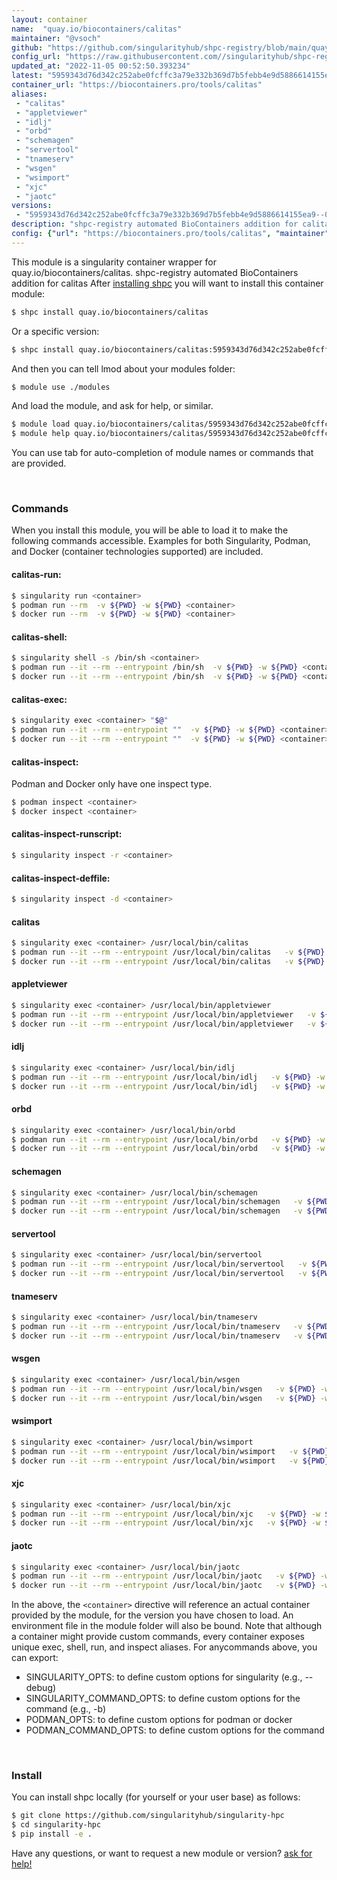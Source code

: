 ```yaml
---
layout: container
name:  "quay.io/biocontainers/calitas"
maintainer: "@vsoch"
github: "https://github.com/singularityhub/shpc-registry/blob/main/quay.io/biocontainers/calitas/container.yaml"
config_url: "https://raw.githubusercontent.com//singularityhub/shpc-registry/main/quay.io/biocontainers/calitas/container.yaml"
updated_at: "2022-11-05 00:52:50.393234"
latest: "5959343d76d342c252abe0fcffc3a79e332b369d7b5febb4e9d5886614155ea9--0"
container_url: "https://biocontainers.pro/tools/calitas"
aliases:
 - "calitas"
 - "appletviewer"
 - "idlj"
 - "orbd"
 - "schemagen"
 - "servertool"
 - "tnameserv"
 - "wsgen"
 - "wsimport"
 - "xjc"
 - "jaotc"
versions:
 - "5959343d76d342c252abe0fcffc3a79e332b369d7b5febb4e9d5886614155ea9--0"
description: "shpc-registry automated BioContainers addition for calitas"
config: {"url": "https://biocontainers.pro/tools/calitas", "maintainer": "@vsoch", "description": "shpc-registry automated BioContainers addition for calitas", "latest": {"5959343d76d342c252abe0fcffc3a79e332b369d7b5febb4e9d5886614155ea9--0": "sha256:f4a58394c9610ee4c046e3a57299723db7ad0ef2bb1d1622d4ecd80d57660920"}, "tags": {"5959343d76d342c252abe0fcffc3a79e332b369d7b5febb4e9d5886614155ea9--0": "sha256:f4a58394c9610ee4c046e3a57299723db7ad0ef2bb1d1622d4ecd80d57660920"}, "docker": "quay.io/biocontainers/calitas", "aliases": {"calitas": "/usr/local/bin/calitas", "appletviewer": "/usr/local/bin/appletviewer", "idlj": "/usr/local/bin/idlj", "orbd": "/usr/local/bin/orbd", "schemagen": "/usr/local/bin/schemagen", "servertool": "/usr/local/bin/servertool", "tnameserv": "/usr/local/bin/tnameserv", "wsgen": "/usr/local/bin/wsgen", "wsimport": "/usr/local/bin/wsimport", "xjc": "/usr/local/bin/xjc", "jaotc": "/usr/local/bin/jaotc"}}
---
```


This module is a singularity container wrapper for quay.io/biocontainers/calitas.
shpc-registry automated BioContainers addition for calitas
After [installing shpc](#install) you will want to install this container module:


```bash
$ shpc install quay.io/biocontainers/calitas
```

Or a specific version:

```bash
$ shpc install quay.io/biocontainers/calitas:5959343d76d342c252abe0fcffc3a79e332b369d7b5febb4e9d5886614155ea9--0
```

And then you can tell lmod about your modules folder:

```bash
$ module use ./modules
```

And load the module, and ask for help, or similar.

```bash
$ module load quay.io/biocontainers/calitas/5959343d76d342c252abe0fcffc3a79e332b369d7b5febb4e9d5886614155ea9--0
$ module help quay.io/biocontainers/calitas/5959343d76d342c252abe0fcffc3a79e332b369d7b5febb4e9d5886614155ea9--0
```

You can use tab for auto-completion of module names or commands that are provided.

<br>

### Commands

When you install this module, you will be able to load it to make the following commands accessible.
Examples for both Singularity, Podman, and Docker (container technologies supported) are included.

#### calitas-run:

```bash
$ singularity run <container>
$ podman run --rm  -v ${PWD} -w ${PWD} <container>
$ docker run --rm  -v ${PWD} -w ${PWD} <container>
```

#### calitas-shell:

```bash
$ singularity shell -s /bin/sh <container>
$ podman run --it --rm --entrypoint /bin/sh  -v ${PWD} -w ${PWD} <container>
$ docker run --it --rm --entrypoint /bin/sh  -v ${PWD} -w ${PWD} <container>
```

#### calitas-exec:

```bash
$ singularity exec <container> "$@"
$ podman run --it --rm --entrypoint ""  -v ${PWD} -w ${PWD} <container> "$@"
$ docker run --it --rm --entrypoint ""  -v ${PWD} -w ${PWD} <container> "$@"
```

#### calitas-inspect:

Podman and Docker only have one inspect type.

```bash
$ podman inspect <container>
$ docker inspect <container>
```

#### calitas-inspect-runscript:

```bash
$ singularity inspect -r <container>
```

#### calitas-inspect-deffile:

```bash
$ singularity inspect -d <container>
```


#### calitas

```bash
$ singularity exec <container> /usr/local/bin/calitas
$ podman run --it --rm --entrypoint /usr/local/bin/calitas   -v ${PWD} -w ${PWD} <container> -c " $@"
$ docker run --it --rm --entrypoint /usr/local/bin/calitas   -v ${PWD} -w ${PWD} <container> -c " $@"
```


#### appletviewer

```bash
$ singularity exec <container> /usr/local/bin/appletviewer
$ podman run --it --rm --entrypoint /usr/local/bin/appletviewer   -v ${PWD} -w ${PWD} <container> -c " $@"
$ docker run --it --rm --entrypoint /usr/local/bin/appletviewer   -v ${PWD} -w ${PWD} <container> -c " $@"
```


#### idlj

```bash
$ singularity exec <container> /usr/local/bin/idlj
$ podman run --it --rm --entrypoint /usr/local/bin/idlj   -v ${PWD} -w ${PWD} <container> -c " $@"
$ docker run --it --rm --entrypoint /usr/local/bin/idlj   -v ${PWD} -w ${PWD} <container> -c " $@"
```


#### orbd

```bash
$ singularity exec <container> /usr/local/bin/orbd
$ podman run --it --rm --entrypoint /usr/local/bin/orbd   -v ${PWD} -w ${PWD} <container> -c " $@"
$ docker run --it --rm --entrypoint /usr/local/bin/orbd   -v ${PWD} -w ${PWD} <container> -c " $@"
```


#### schemagen

```bash
$ singularity exec <container> /usr/local/bin/schemagen
$ podman run --it --rm --entrypoint /usr/local/bin/schemagen   -v ${PWD} -w ${PWD} <container> -c " $@"
$ docker run --it --rm --entrypoint /usr/local/bin/schemagen   -v ${PWD} -w ${PWD} <container> -c " $@"
```


#### servertool

```bash
$ singularity exec <container> /usr/local/bin/servertool
$ podman run --it --rm --entrypoint /usr/local/bin/servertool   -v ${PWD} -w ${PWD} <container> -c " $@"
$ docker run --it --rm --entrypoint /usr/local/bin/servertool   -v ${PWD} -w ${PWD} <container> -c " $@"
```


#### tnameserv

```bash
$ singularity exec <container> /usr/local/bin/tnameserv
$ podman run --it --rm --entrypoint /usr/local/bin/tnameserv   -v ${PWD} -w ${PWD} <container> -c " $@"
$ docker run --it --rm --entrypoint /usr/local/bin/tnameserv   -v ${PWD} -w ${PWD} <container> -c " $@"
```


#### wsgen

```bash
$ singularity exec <container> /usr/local/bin/wsgen
$ podman run --it --rm --entrypoint /usr/local/bin/wsgen   -v ${PWD} -w ${PWD} <container> -c " $@"
$ docker run --it --rm --entrypoint /usr/local/bin/wsgen   -v ${PWD} -w ${PWD} <container> -c " $@"
```


#### wsimport

```bash
$ singularity exec <container> /usr/local/bin/wsimport
$ podman run --it --rm --entrypoint /usr/local/bin/wsimport   -v ${PWD} -w ${PWD} <container> -c " $@"
$ docker run --it --rm --entrypoint /usr/local/bin/wsimport   -v ${PWD} -w ${PWD} <container> -c " $@"
```


#### xjc

```bash
$ singularity exec <container> /usr/local/bin/xjc
$ podman run --it --rm --entrypoint /usr/local/bin/xjc   -v ${PWD} -w ${PWD} <container> -c " $@"
$ docker run --it --rm --entrypoint /usr/local/bin/xjc   -v ${PWD} -w ${PWD} <container> -c " $@"
```


#### jaotc

```bash
$ singularity exec <container> /usr/local/bin/jaotc
$ podman run --it --rm --entrypoint /usr/local/bin/jaotc   -v ${PWD} -w ${PWD} <container> -c " $@"
$ docker run --it --rm --entrypoint /usr/local/bin/jaotc   -v ${PWD} -w ${PWD} <container> -c " $@"
```



In the above, the `<container>` directive will reference an actual container provided
by the module, for the version you have chosen to load. An environment file in the
module folder will also be bound. Note that although a container
might provide custom commands, every container exposes unique exec, shell, run, and
inspect aliases. For anycommands above, you can export:

 - SINGULARITY_OPTS: to define custom options for singularity (e.g., --debug)
 - SINGULARITY_COMMAND_OPTS: to define custom options for the command (e.g., -b)
 - PODMAN_OPTS: to define custom options for podman or docker
 - PODMAN_COMMAND_OPTS: to define custom options for the command

<br>

### Install

You can install shpc locally (for yourself or your user base) as follows:

```bash
$ git clone https://github.com/singularityhub/singularity-hpc
$ cd singularity-hpc
$ pip install -e .
```

Have any questions, or want to request a new module or version? [ask for help!](https://github.com/singularityhub/singularity-hpc/issues)